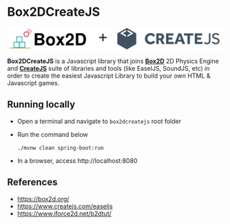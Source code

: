 # Box2DCreateJS

![box2dcreatejs](src/main/resources/public/images/homepage/box2dcreatejs.png)

**Box2DCreateJS** is a Javascript library that joins [**Box2D**](https://box2d.org) 2D Physics Engine and [**CreateJS**](https://createjs.com) suite of libraries and tools (like EaselJS, SoundJS, etc) in order to create the easiest Javascript Library to build your own HTML & Javascript games.

## Running locally

- Open a terminal and navigate to `box2dcreatejs` root folder

- Run the command below
  ```
  ./mvnw clean spring-boot:run 
  ```

- In a browser, access http://localhost:8080

## References

- https://box2d.org/
- https://www.createjs.com/easeljs
- https://www.iforce2d.net/b2dtut/